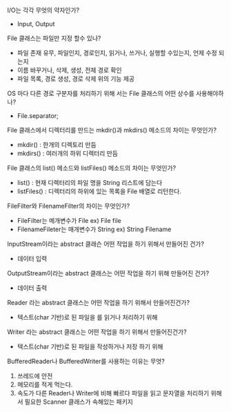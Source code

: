 I/O는 각각 무엇의 약자인가?

- Input, Output

File 클래스는 파일만 지정 할수 있나?

- 파일 존재 유무, 파일인지, 경로인지, 읽거나, 쓰거나, 실행할 수있는지, 언제 수정 되는지
- 이름 바꾸거나, 삭제, 생성, 전체 경로 확인
- 파일 목록, 경로 생성, 경로 삭제 
위의 기능 제공

OS 마다 다른 경로 구분자를 처리하기 위해 서는 File 클래스의 어떤 상수를 사용해야하나?

- File.separator;

File 클래스에서 디렉터리를 만드는 mkdir()과 mkdirs() 메소드의 차이는 무엇인가?

- mkdir() : 한개의 디렉토리 만듬
- mkdirs() : 여러개의 하위 디렉터리 만듬
 
File 클래스의 list() 메소드와 listFiles() 메소드의 차이는 무엇인가?

- list() : 현재 디렉터리의 파일 명을 String 리스트에 담는다
- listFiles() : 디렉터리의 하위에 있는 목록을 File 배열로 리턴한다.

FileFilter와 FilenameFilter의 차이는 무엇인가?

- FileFilter는 메개변수가 File ex) File file
- FilenameFileter는 매개변수가 String ex) String Filename

InputStream이라는 abstract 클래슨 어떤 작업을 하기 위해서 만들어진 건가?

- 데이터 입력 

OutputStream이라는 abstract 클래스는 어떤 작업을 하기 위해 만들어진 건가?

- 데이터 출력

Reader 라는 abstract 클래스는 어떤 작업을 하기 위해서 만들어진건가?

- 텍스트(char 기반)로 된 파일을 를 읽거나 처리하기 위해

Writer 라는 abstract 클래스는 어떤 작업을 하기 위해서 만들어진건가?

- 텍스트(char 기반)로 된 파일을 작성하거나 저장 하기 위해

BufferedReader나 BufferedWriter를 사용하는 이유는 무엇?

1. 쓰레드에 안전
2. 메모리를 적게 먹는다.
3. 속도가 다른 Reader나 Writer에 비해 빠르다
파일을 읽고 문자열을 처리하기 위해서 필요한 Scanner 클래스가 속해있는 패키지
